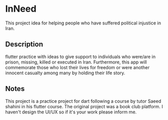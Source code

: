 # InNeed

This project idea for helping people who have suffered political injustice in Iran.

## Description

flutter practice with ideas to give support to individuals who were/are in prison, missing, killed or executed in Iran. Furthermore, this app will commemorate those who lost their lives for freedom or were another innocent casualty among many by holding their life story. 


## Notes
This project is a practice project for dart following a course by tutor Saeed shahini in his flutter course. The original project was a book club platform. I haven't design the UI/UX so if it's your work please inform me.



